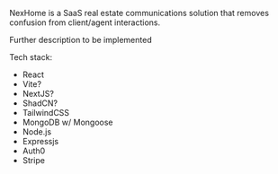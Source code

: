NexHome is a SaaS real estate communications solution that removes confusion from client/agent interactions.

Further description to be implemented

Tech stack:

- React
- Vite?
- NextJS?
- ShadCN?
- TailwindCSS
- MongoDB w/ Mongoose
- Node.js
- Expressjs
- Auth0
- Stripe
